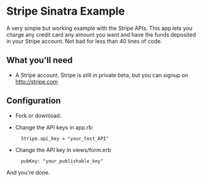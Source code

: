 Stripe Sinatra Example
==========

A very simple but working example with the Stripe APIs.
This app lets you charge any credit card any amount you want and have the funds deposited in your Stripe account. Not bad for less than 40 lines of code.

What you'll need
------------

* A Stripe account. Stripe is still in private beta, but you can signup on http://stripe.com

Configuration
------------

* Fork or download.
* Change the API keys in app.rb:

        Stripe.api_key = "your_test_API"

* Change the API key in views/form.erb      

        pubKey: "your_publishable_key"


And you're done.